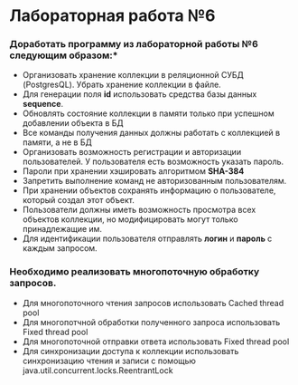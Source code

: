 # Лабораторная работа №6

### Доработать программу из лабораторной работы №6 следующим образом:*

- Организовать хранение коллекции в реляционной СУБД (PostgresQL). Убрать хранение коллекции в файле.
- Для генерации поля **id** использовать средства базы данных **sequence**.
- Обновлять состояние коллекции в памяти только при успешном добавлении объекта в БД
- Все команды получения данных должны работать с коллекцией в памяти, а не в БД
- Организовать возможность регистрации и авторизации пользователей. У пользователя есть возможность указать пароль.
- Пароли при хранении хэшировать алгоритмом **SHA-384**
- Запретить выполнение команд не авторизованным пользователям.
- При хранении объектов сохранять информацию о пользователе, который создал этот объект.
- Пользователи должны иметь возможность просмотра всех объектов коллекции, но модифицировать могут только принадлежащие им.
- Для идентификации пользователя отправлять **логин** и **пароль** с каждым запросом.
### Необходимо реализовать многопоточную обработку запросов.

- Для многопоточного чтения запросов использовать Cached thread pool
- Для многопотчной обработки полученного запроса использовать Fixed thread pool
- Для многопоточной отправки ответа использовать Fixed thread pool
- Для синхронизации доступа к коллекции использовать синхронизацию чтения и записи с помощью java.util.concurrent.locks.ReentrantLock

